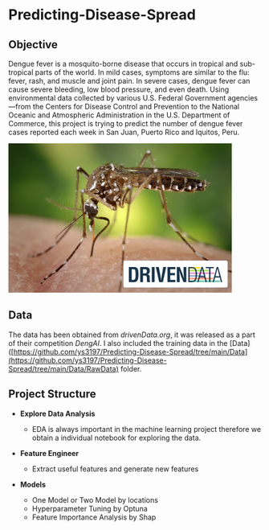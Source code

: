 # Predicting-Disease-Spread

## Objective
Dengue fever is a mosquito-borne disease that occurs in tropical and sub-tropical parts of the world. In mild cases, symptoms are similar to the flu: fever, rash, and muscle and joint pain. In severe cases, dengue fever can cause severe bleeding, low blood pressure, and even death. Using environmental data collected by various U.S. Federal Government agencies—from the Centers for Disease Control and Prevention to the National Oceanic and Atmospheric Administration in the U.S. Department of Commerce, this project is trying to predict the number of dengue fever cases reported each week in San Juan, Puerto Rico and Iquitos, Peru.

![alt text](https://github.com/ys3197/Predicting-Disease-Spread/blob/main/Images/project_preview.PNG)


## Data
The data has been obtained from *drivenData.org*, it was released as a part of their competition *DengAI*. I also included the training data in the [Data]([https://github.com/ys3197/Predicting-Disease-Spread/tree/main/Data](https://github.com/ys3197/Predicting-Disease-Spread/tree/main/Data/RawData) folder.


## Project Structure

- **Explore Data Analysis**
  - EDA is always important in the machine learning project therefore we obtain a individual notebook for exploring the data.
 
- **Feature Engineer**
  - Extract useful features and generate new features
 
- **Models**
  - One Model or Two Model by locations
  - Hyperparameter Tuning by Optuna
  - Feature Importance Analysis by Shap

